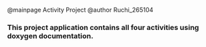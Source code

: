 @mainpage Activity Project
@author Ruchi_265104

### This project application contains all four activities using doxygen documentation.

